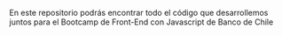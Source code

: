 En este repositorio podrás encontrar todo el código que desarrollemos juntos para el Bootcamp de Front-End con Javascript de Banco de Chile